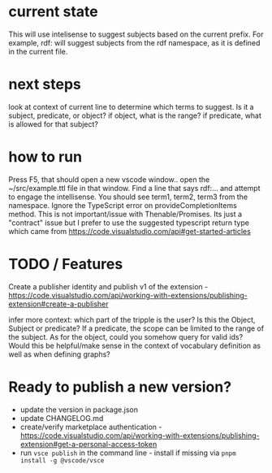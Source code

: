 # current state

This will use intelisense to suggest subjects based on the current prefix. For example, rdf: will suggest subjects from the rdf namespace, as it is defined in the current file.

# next steps

look at context of current line to determine which terms to suggest. Is it a subject, predicate, or object? if object, what is the range? if predicate, what is allowed for that subject?

# how to run

Press F5, that should open a new vscode window.. open the ~/src/example.ttl file in that window. Find a line that says rdf:... and attempt to engage the intellisense. You should see term1, term2, term3 from the namespace. Ignore the TypeScript error on provideCompletionItems method. This is not important/issue with Thenable/Promises. Its just a "contract" issue but I prefer to use the suggested typescript return type which came from https://code.visualstudio.com/api#get-started-articles

# TODO / Features

Create a publisher identity and publish v1 of the extension - https://code.visualstudio.com/api/working-with-extensions/publishing-extension#create-a-publisher

infer more context: which part of the tripple is the user? Is this the Object, Subject or predicate? If a predicate, the scope can be limited to the range of the subject. As for the object, could you somehow query for valid ids? Would this be helpful/make sense in the context of vocabulary definition as well as when defining graphs?

# Ready to publish a new version?

- update the version in package.json
- update CHANGELOG.md
- create/verify marketplace authentication - https://code.visualstudio.com/api/working-with-extensions/publishing-extension#get-a-personal-access-token
- run `vsce publish` in the command line - install if missing via `pnpm install -g @vscode/vsce`
